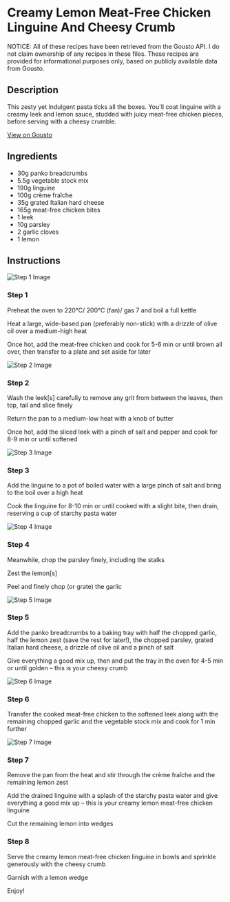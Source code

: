 # Creamy Lemon Meat-Free Chicken Linguine And Cheesy Crumb

NOTICE: All of these recipes have been retrieved from the Gousto API. I do not claim ownership of any recipes in these files. These recipes are provided for informational purposes only, based on publicly available data from Gousto.

## Description

This zesty yet indulgent pasta ticks all the boxes. You'll coat linguine with a creamy leek and lemon sauce, studded with juicy meat-free chicken pieces, before serving with a cheesy crumble. 

[View on Gousto](https://www.gousto.co.uk/recipes/cookbook/creamy-lemon-meat-free-chicken-linguine-cheesy-crumble)

## Ingredients

- 30g panko breadcrumbs
- 5.5g vegetable stock mix
- 190g linguine
- 100g crème fraîche
- 35g grated Italian hard cheese
- 165g meat-free chicken bites
- 1 leek
- 10g parsley
- 2 garlic cloves
- 1 lemon

## Instructions

![Step 1 Image](https://production-media.gousto.co.uk/cms/recipe-step-image/Step-1-1632824661020-x200.jpg)

### Step 1

Preheat the oven to 220°C/ 200°C (fan)/ gas 7 and boil a full kettle

Heat a large, wide-based pan (preferably non-stick) with a drizzle of olive oil over a medium-high heat

Once hot, add the meat-free chicken and cook for 5-6 min or until brown all over, then transfer to a plate and set aside for later

![Step 2 Image](https://production-media.gousto.co.uk/cms/recipe-step-image/Step-2-1632824669192-x200.jpg)

### Step 2

Wash the leek<span class="text-danger">[s]</span> carefully to remove any grit from between the leaves, then top, tail and slice finely

Return the pan to a medium-low heat with a knob of butter

Once hot, add the sliced leek with a pinch of salt and pepper and cook for 8-9 min or until softened

![Step 3 Image](https://production-media.gousto.co.uk/cms/recipe-step-image/Step-3-1632824673751-x200.jpg)

### Step 3

Add the linguine to a pot of boiled water with a large pinch of salt and bring to the boil over a high heat

Cook the linguine for 8-10 min or until cooked with a slight bite, then drain, reserving a cup of starchy pasta water

![Step 4 Image](https://production-media.gousto.co.uk/cms/recipe-step-image/Step-4-1632824677418-x200.jpg)

### Step 4

Meanwhile, chop the parsley finely, including the stalks

Zest the lemon<span class="text-danger">[s]</span>

Peel and finely chop (or grate) the garlic

![Step 5 Image](https://production-media.gousto.co.uk/cms/recipe-step-image/Step-5-1632824681614-x200.jpg)

### Step 5

Add the panko breadcrumbs to a baking tray with half the chopped garlic, half the lemon zest (save the rest for later!), the chopped parsley, grated Italian hard cheese, a drizzle of olive oil and a pinch of salt

Give everything a good mix up, then and put the tray in the oven for 4-5 min or until golden – this is your cheesy crumb

![Step 6 Image](https://production-media.gousto.co.uk/cms/recipe-step-image/Step-6-1632824687187-x200.jpg)

### Step 6

Transfer the cooked meat-free chicken to the softened leek along with the remaining chopped garlic and the vegetable stock mix and cook for 1 min further

![Step 7 Image](https://production-media.gousto.co.uk/cms/recipe-step-image/Step-7-1632824691533-x200.jpg)

### Step 7

Remove the pan from the heat and stir through the crème fraîche and the remaining lemon zest

Add the drained linguine with a splash of the starchy pasta water and give everything a good mix up – this is your creamy lemon meat-free chicken linguine

Cut the remaining lemon into wedges

### Step 8

Serve the creamy lemon meat-free chicken linguine in bowls and sprinkle generously with the cheesy crumb

Garnish with a lemon wedge

Enjoy!

